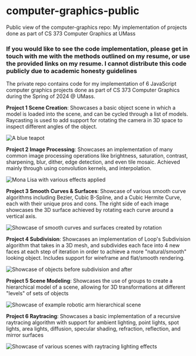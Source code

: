 # computer-graphics-public
Public view of the computer-graphics repo: My implementation of projects done as part of CS 373 Computer Graphics at UMass

### **If you would like to see the code implementation, please get in touch with me with the methods outlined on my resume, or use the provided links on my resume. I cannot distribute this code publicly due to academic honesty guidelines**

The private repo contains code for my implementation of 6 JavaScript computer graphics projects done as part of CS 373 Computer Graphics during the Spring of 2024 @ UMass. 

**Project 1 Scene Creation**:
Showcases a basic object scene in which a model is loaded into the scene, and can be cycled through a list of models. Raycasting is used to add support for rotating the camera in 3D space to inspect different angles of the object.

![A blue teapot](https://media.licdn.com/dms/image/v2/D4E2DAQFiZCDis1fFDw/profile-treasury-image-shrink_800_800/profile-treasury-image-shrink_800_800/0/1711666416296?e=1750237200&v=beta&t=IFj-zmF-8T4KIxJEiGdAPCylkp_PZ7ZRV3L7VV9u1zY)


**Project 2 Image Processing**:
Showcases an implementation of many common image processing operations like brightness, saturation, contrast, sharpening, blur, dither, edge detection, and even tile mosaic. Achieved mainly through using convolution kernels, and interpolation.

![Mona Lisa with various effects applied](https://media.licdn.com/dms/image/v2/D4E2DAQHS-P1NPaMt3w/profile-treasury-image-shrink_1920_1920/profile-treasury-image-shrink_1920_1920/0/1711664976824?e=1750237200&v=beta&t=Io8ZqbPhj9WPwhrVpL1zKtcv1XeTkMn4YFLVcTcr25s)

**Project 3 Smooth Curves & Surfaces**:
Showcase of various smooth curve algorithms including Bezier, Cubic B-Spline, and a Cubic Hermite Curve, each with their unique pros and cons. The right side of each image showcases the 3D surface achieved by rotating each curve around a vertical axis.

![Showcase of smooth curves and surfaces created by rotation](https://media.licdn.com/dms/image/v2/D4E2DAQFg8kPxcx1F1g/profile-treasury-image-shrink_800_800/profile-treasury-image-shrink_800_800/0/1711665659209?e=1750237200&v=beta&t=1RLRGFnKSQyBdotJQErqovxP987WB9AHz01xAK1_ASQ)

**Project 4 Subdivision**:
Showcases an implementation of Loop's Subdivision algorithm that takes in a 3D mesh, and subdivides each face into 4 new faces at each step of iteration in order to achieve a more "natural/smooth" looking object. Includes support for wireframe and flat/smooth rendering.

![Showcase of objects before subdivision and after](https://media.licdn.com/dms/image/v2/D4E2DAQGcwUjPvFTTKQ/profile-treasury-image-shrink_1920_1920/profile-treasury-image-shrink_1920_1920/0/1711666195038?e=1750237200&v=beta&t=PBgHZE3o2HQ2ytHK-Spr2z15DDKziP9i8fnZMhpz7nk)

**Project 5 Scene Modeling**:
Showcases the use of groups to create a hierarchical model of a scene, allowing for 3D transformations at different "levels" of sets of objects

![Showcase of example robotic arm hierarchical scene](https://media.licdn.com/dms/image/v2/D4E2DAQENh3WuzEmdhg/profile-treasury-image-shrink_1920_1920/profile-treasury-image-shrink_1920_1920/0/1719781759473?e=1750237200&v=beta&t=puh7GI4oU7-YOwYMmIjiEsglgt6VX1OaDKnsLDLFNv4)

**Project 6 Raytracing**:
Showcases a basic implementation of a recursive raytracing algorithm with support for ambient lighting, point lights, spot lights, area lights, diffusion, specular shading, refraction, reflection, and mirror surfaces

![Showcase of various scenes with raytracing lighting effects](https://media.licdn.com/dms/image/v2/D4E2DAQHlZ6HM8g9XRg/profile-treasury-image-shrink_800_800/profile-treasury-image-shrink_800_800/0/1719783727214?e=1750237200&v=beta&t=JBiGoAVkaNzgylA8HClC6NtIgfEhTPKY1pbN5fweCSA)

